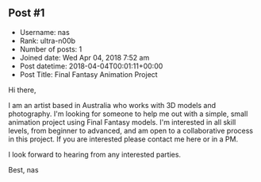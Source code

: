 ## Post #1
- Username: nas
- Rank: ultra-n00b
- Number of posts: 1
- Joined date: Wed Apr 04, 2018 7:52 am
- Post datetime: 2018-04-04T00:01:11+00:00
- Post Title: Final Fantasy Animation Project

Hi there,

I am an artist based in Australia who works with 3D models and photography. I'm looking for someone to help me out with a simple, small animation project using Final Fantasy models. I'm interested in all skill levels, from beginner to advanced, and am open to a collaborative process in this project. If you are interested please contact me here or in a PM. 

I look forward to hearing from any interested parties.

Best,
nas
